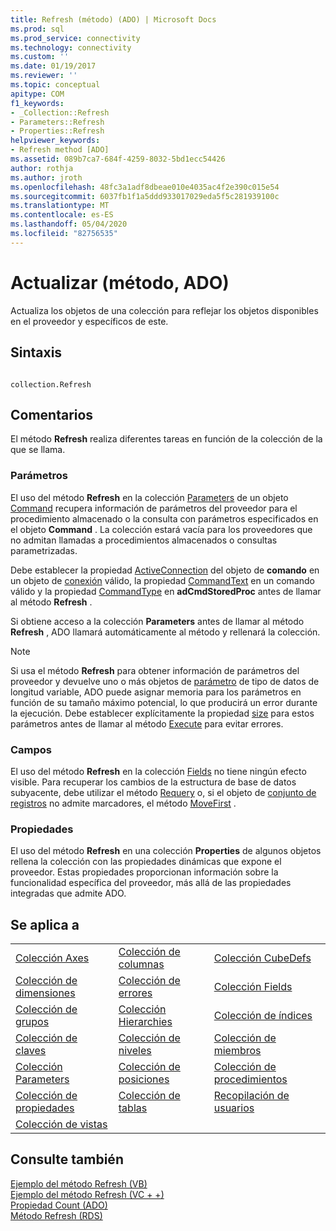 ```yaml
---
title: Refresh (método) (ADO) | Microsoft Docs
ms.prod: sql
ms.prod_service: connectivity
ms.technology: connectivity
ms.custom: ''
ms.date: 01/19/2017
ms.reviewer: ''
ms.topic: conceptual
apitype: COM
f1_keywords:
- _Collection::Refresh
- Parameters::Refresh
- Properties::Refresh
helpviewer_keywords:
- Refresh method [ADO]
ms.assetid: 089b7ca7-684f-4259-8032-5bd1ecc54426
author: rothja
ms.author: jroth
ms.openlocfilehash: 48fc3a1adf8dbeae010e4035ac4f2e390c015e54
ms.sourcegitcommit: 6037fb1f1a5ddd933017029eda5f5c281939100c
ms.translationtype: MT
ms.contentlocale: es-ES
ms.lasthandoff: 05/04/2020
ms.locfileid: "82756535"
---
```

# <a name="refresh-method-ado"></a>Actualizar (método, ADO)
Actualiza los objetos de una colección para reflejar los objetos disponibles en el proveedor y específicos de este.  
  
## <a name="syntax"></a>Sintaxis  
  
```  
  
collection.Refresh  
```  
  
## <a name="remarks"></a>Comentarios  
 El método **Refresh** realiza diferentes tareas en función de la colección de la que se llama.  
  
### <a name="parameters"></a>Parámetros  
 El uso del método **Refresh** en la colección [Parameters](../../../ado/reference/ado-api/parameters-collection-ado.md) de un objeto [Command](../../../ado/reference/ado-api/command-object-ado.md) recupera información de parámetros del proveedor para el procedimiento almacenado o la consulta con parámetros especificados en el objeto **Command** . La colección estará vacía para los proveedores que no admitan llamadas a procedimientos almacenados o consultas parametrizadas.  
  
 Debe establecer la propiedad [ActiveConnection](../../../ado/reference/ado-api/activeconnection-property-ado.md) del objeto de **comando** en un objeto de [conexión](../../../ado/reference/ado-api/connection-object-ado.md) válido, la propiedad [CommandText](../../../ado/reference/ado-api/commandtext-property-ado.md) en un comando válido y la propiedad [CommandType](../../../ado/reference/ado-api/commandtype-property-ado.md) en **adCmdStoredProc** antes de llamar al método **Refresh** .  
  
 Si obtiene acceso a la colección **Parameters** antes de llamar al método **Refresh** , ADO llamará automáticamente al método y rellenará la colección.  
  
> [!NOTE]
>  Si usa el método **Refresh** para obtener información de parámetros del proveedor y devuelve uno o más objetos de [parámetro](../../../ado/reference/ado-api/parameter-object.md) de tipo de datos de longitud variable, ADO puede asignar memoria para los parámetros en función de su tamaño máximo potencial, lo que producirá un error durante la ejecución. Debe establecer explícitamente la propiedad [size](../../../ado/reference/ado-api/size-property-ado-parameter.md) para estos parámetros antes de llamar al método [Execute](../../../ado/reference/ado-api/execute-method-ado-command.md) para evitar errores.  
  
### <a name="fields"></a>Campos  
 El uso del método **Refresh** en la colección [Fields](../../../ado/reference/ado-api/fields-collection-ado.md) no tiene ningún efecto visible. Para recuperar los cambios de la estructura de base de datos subyacente, debe utilizar el método [Requery](../../../ado/reference/ado-api/requery-method.md) o, si el objeto de [conjunto de registros](../../../ado/reference/ado-api/recordset-object-ado.md) no admite marcadores, el método [MoveFirst](../../../ado/reference/ado-api/movefirst-movelast-movenext-and-moveprevious-methods-ado.md) .  
  
### <a name="properties"></a>Propiedades  
 El uso del método **Refresh** en una colección **Properties** de algunos objetos rellena la colección con las propiedades dinámicas que expone el proveedor. Estas propiedades proporcionan información sobre la funcionalidad específica del proveedor, más allá de las propiedades integradas que admite ADO.  
  
## <a name="applies-to"></a>Se aplica a  
  
||||  
|-|-|-|  
|[Colección Axes](../../../ado/reference/ado-md-api/axes-collection-ado-md.md)|[Colección de columnas](../../../ado/reference/adox-api/columns-collection-adox.md)|[Colección CubeDefs](../../../ado/reference/ado-md-api/cubedefs-collection-ado-md.md)|  
|[Colección de dimensiones](../../../ado/reference/ado-md-api/dimensions-collection-ado-md.md)|[Colección de errores](../../../ado/reference/ado-api/errors-collection-ado.md)|[Colección Fields](../../../ado/reference/ado-api/fields-collection-ado.md)|  
|[Colección de grupos](../../../ado/reference/adox-api/groups-collection-adox.md)|[Colección Hierarchies](../../../ado/reference/ado-md-api/hierarchies-collection-ado-md.md)|[Colección de índices](../../../ado/reference/adox-api/indexes-collection-adox.md)|  
|[Colección de claves](../../../ado/reference/adox-api/keys-collection-adox.md)|[Colección de niveles](../../../ado/reference/ado-md-api/levels-collection-ado-md.md)|[Colección de miembros](../../../ado/reference/ado-md-api/members-collection-ado-md.md)|  
|[Colección Parameters](../../../ado/reference/ado-api/parameters-collection-ado.md)|[Colección de posiciones](../../../ado/reference/ado-md-api/positions-collection-ado-md.md)|[Colección de procedimientos](../../../ado/reference/adox-api/procedures-collection-adox.md)|  
|[Colección de propiedades](../../../ado/reference/ado-api/properties-collection-ado.md)|[Colección de tablas](../../../ado/reference/adox-api/tables-collection-adox.md)|[Recopilación de usuarios](../../../ado/reference/adox-api/users-collection-adox.md)|  
|[Colección de vistas](../../../ado/reference/adox-api/views-collection-adox.md)|||  
  
## <a name="see-also"></a>Consulte también  
 [Ejemplo del método Refresh (VB)](../../../ado/reference/ado-api/refresh-method-example-vb.md)   
 [Ejemplo del método Refresh (VC + +)](../../../ado/reference/ado-api/refresh-method-example-vc.md)   
 [Propiedad Count (ADO)](../../../ado/reference/ado-api/count-property-ado.md)   
 [Método Refresh (RDS)](../../../ado/reference/rds-api/refresh-method-rds.md)
